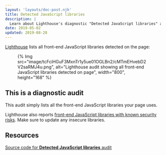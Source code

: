 ```yaml
---
layout: 'layouts/doc-post.njk'
title: Detected JavaScript libraries
description: |
  Learn about Lighthouse's diagnostic "Detected JavaScript libraries" audit.
date: 2019-05-02
updated: 2019-08-28
---
```


[Lighthouse](/docs/lighthouse/overview/) lists all front-end JavaScript libraries detected on the page:

<figure>
  {% Img src="image/tcFciHGuF3MxnTr1y5ue01OGLBn2/cMTmEHvebD2V2saRMJ4u.png", alt="Lighthouse audit showing all front-end JavaScript libraries detected on page", width="800", height="168" %}
</figure>

## This is a diagnostic audit

This audit simply lists all the front-end JavaScript libraries your page uses.

Lighthouse also reports
[front-end JavaScript libraries with known security risks](/docs/lighthouse/best-practices/no-vulnerable-libraries).
Make sure to update any insecure libraries.

## Resources

[Source code for **Detected JavaScript libraries** audit](https://github.com/GoogleChrome/lighthouse/blob/main/core/audits/dobetterweb/js-libraries.js)
